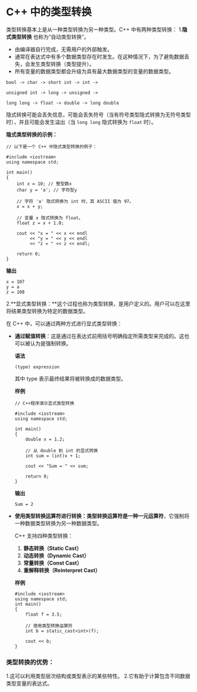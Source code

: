 # C++ 中的类型转换

类型转换基本上是从一种类型转换为另一种类型。C++ 中有两种类型转换：
1.**隐式类型转换** 也称为“自动类型转换”。

- 由编译器自行完成，无需用户的外部触发。
- 通常在表达式中有多个数据类型存在时发生。在这种情况下，为了避免数据丢失，会发生类型转换（类型提升）。
- 所有变量的数据类型都会升级为具有最大数据类型的变量的数据类型。

```
bool -> char -> short int -> int -> 

unsigned int -> long -> unsigned -> 

long long -> float -> double -> long double
```

隐式转换可能会丢失信息，可能会丢失符号（当有符号类型隐式转换为无符号类型时），并且可能会发生溢出（当 `long long` 隐式转换为 `float` 时）。

**隐式类型转换的示例：**

```
// 以下是一个 C++ 中隐式类型转换的例子：
  
#include <iostream> 
using namespace std; 
  
int main() 
{ 
    int x = 10; // 整型数x
    char y = 'a'; // 字符型y
  
    // 字符 'a' 隐式转换为 int 时，其 ASCII 值为 97。
    x = x + y; 
  
    // 变量 x 隐式转换为 float。 
    float z = x + 1.0; 
  
    cout << "x = " << x << endl 
         << "y = " << y << endl 
         << "z = " << z << endl; 
  
    return 0; 
} 
```

**输出**

```
x = 107
y = a
z = 108
```

2.**显式类型转换：**这个过程也称为类型转换，是用户定义的。用户可以在这里将结果类型转换为特定的数据类型。

在 C++ 中，可以通过两种方式进行显式类型转换：

- **通过赋值转换**：这是通过在表达式前用括号明确指定所需类型来完成的。这也可以被认为是强制转换。

  **语法**

  ```
  (type) expression
  ```

  其中 type 表示最终结果将被转换成的数据类型。

  **样例**

  ```
  // C++程序演示显式类型转换
    
  #include <iostream> 
  using namespace std; 
    
  int main() 
  { 
      double x = 1.2; 
    
      // 从 double 到 int 的显式转换
      int sum = (int)x + 1; 
    
      cout << "Sum = " << sum; 
    
      return 0; 
  } 
  ```

  **输出**

  ```
  Sum = 2
  ```

- **使用类型转换运算符进行转换：**类型转换运算符是一种**一元运算符**，它强制将一种数据类型转换为另一种数据类型。

  C++ 支持四种类型转换：

  1. **静态转换（Static Cast）**
  2. **动态转换（Dynamic Cast）**
  3. **常量转换（Const Cast）**
  4. **重解释转换（Reinterpret Cast）**

  **样例**

  ```
  #include <iostream> 
  using namespace std; 
  int main() 
  { 
      float f = 3.5; 
    
      // 使用类型转换运算符 
      int b = static_cast<int>(f); 
    
      cout << b; 
  } 
  ```

### 类型转换的优势：
  1.这可以利用类型层次结构或类型表示的某些特性。
  2.它有助于计算包含不同数据类型变量的表达式。



